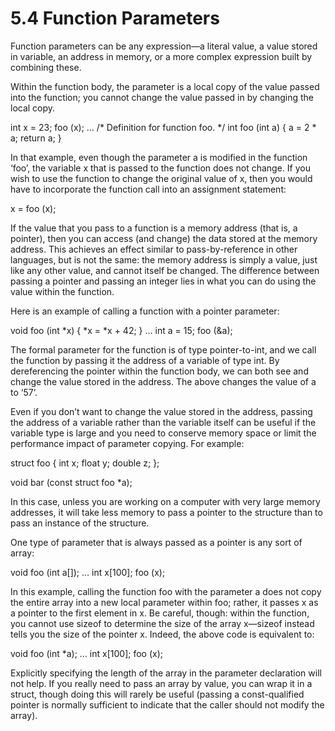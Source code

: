 # 5.4 Function Parameters

Function parameters can be any expression—a literal value, a value stored in variable, an address in memory, or a more complex expression built by combining these.

Within the function body, the parameter is a local copy of the value passed into the function; you cannot change the value passed in by changing the local copy.

int x = 23;
foo (x);
…
/* Definition for function foo. */
int foo (int a)
{
  a = 2 * a;
  return a;
}

In that example, even though the parameter a is modified in the function ‘foo’, the variable x that is passed to the function does not change. If you wish to use the function to change the original value of x, then you would have to incorporate the function call into an assignment statement:

x = foo (x);

If the value that you pass to a function is a memory address (that is, a pointer), then you can access (and change) the data stored at the memory address. This achieves an effect similar to pass-by-reference in other languages, but is not the same: the memory address is simply a value, just like any other value, and cannot itself be changed. The difference between passing a pointer and passing an integer lies in what you can do using the value within the function.

Here is an example of calling a function with a pointer parameter:

void
foo (int *x)
{
  *x = *x + 42;
}
…
int a = 15;
foo (&a);

The formal parameter for the function is of type pointer-to-int, and we call the function by passing it the address of a variable of type int. By dereferencing the pointer within the function body, we can both see and change the value stored in the address. The above changes the value of a to ‘57’.

Even if you don’t want to change the value stored in the address, passing the address of a variable rather than the variable itself can be useful if the variable type is large and you need to conserve memory space or limit the performance impact of parameter copying. For example:

struct foo
{
  int x;
  float y;
  double z;
};

void bar (const struct foo *a);

In this case, unless you are working on a computer with very large memory addresses, it will take less memory to pass a pointer to the structure than to pass an instance of the structure.

One type of parameter that is always passed as a pointer is any sort of array:

void foo (int a[]);
…
int x[100];
foo (x);

In this example, calling the function foo with the parameter a does not copy the entire array into a new local parameter within foo; rather, it passes x as a pointer to the first element in x. Be careful, though: within the function, you cannot use sizeof to determine the size of the array x—sizeof instead tells you the size of the pointer x. Indeed, the above code is equivalent to:

void foo (int *a);
…
int x[100];
foo (x);

Explicitly specifying the length of the array in the parameter declaration will not help. If you really need to pass an array by value, you can wrap it in a struct, though doing this will rarely be useful (passing a const-qualified pointer is normally sufficient to indicate that the caller should not modify the array). 
